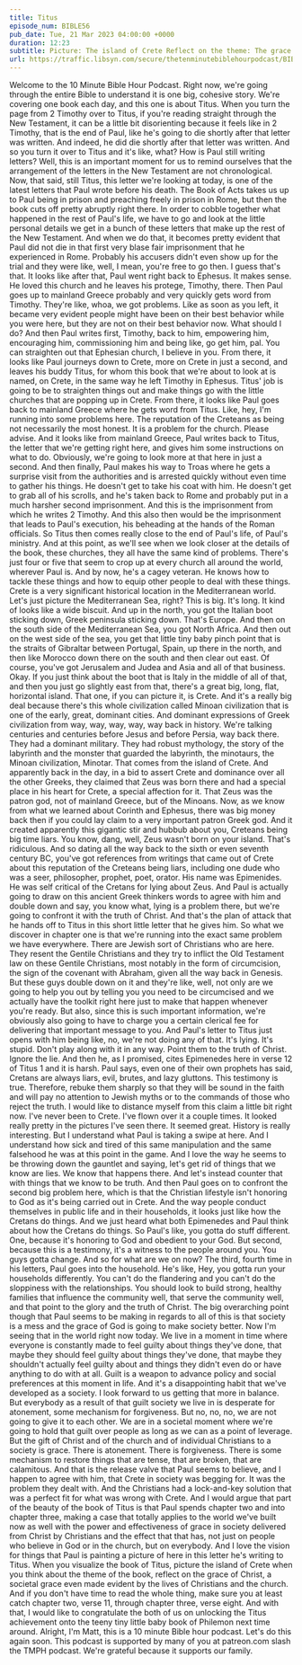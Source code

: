 ```yaml
---
title: Titus
episode_num: BIBLE56
pub_date: Tue, 21 Mar 2023 04:00:00 +0000
duration: 12:23
subtitle: Picture: The island of Crete Reflect on the theme: The grace of Christ to society through His people If you don't have time to read it all: Read chapter 2:11-3:8 Thanks to everyone who supports TMBH at  You're the reason we can all do this together! ...
url: https://traffic.libsyn.com/secure/thetenminutebiblehourpodcast/BIBLE56_-_Titus.mp3
---
```


 Welcome to the 10 Minute Bible Hour Podcast. Right now, we're going through the entire Bible to understand it is one big, cohesive story. We're covering one book each day, and this one is about Titus. When you turn the page from 2 Timothy over to Titus, if you're reading straight through the New Testament, it can be a little bit disorienting because it feels like in 2 Timothy, that is the end of Paul, like he's going to die shortly after that letter was written. And indeed, he did die shortly after that letter was written. And so you turn it over to Titus and it's like, what? How is Paul still writing letters? Well, this is an important moment for us to remind ourselves that the arrangement of the letters in the New Testament are not chronological. Now, that said, still Titus, this letter we're looking at today, is one of the latest letters that Paul wrote before his death. The Book of Acts takes us up to Paul being in prison and preaching freely in prison in Rome, but then the book cuts off pretty abruptly right there. In order to cobble together what happened in the rest of Paul's life, we have to go and look at the little personal details we get in a bunch of these letters that make up the rest of the New Testament. And when we do that, it becomes pretty evident that Paul did not die in that first very blase fair imprisonment that he experienced in Rome. Probably his accusers didn't even show up for the trial and they were like, well, I mean, you're free to go then. I guess that's that. It looks like after that, Paul went right back to Ephesus. It makes sense. He loved this church and he leaves his protege, Timothy, there. Then Paul goes up to mainland Greece probably and very quickly gets word from Timothy. They're like, whoa, we got problems. Like as soon as you left, it became very evident people might have been on their best behavior while you were here, but they are not on their best behavior now. What should I do? And then Paul writes first, Timothy, back to him, empowering him, encouraging him, commissioning him and being like, go get him, pal. You can straighten out that Ephesian church, I believe in you. From there, it looks like Paul journeys down to Crete, more on Crete in just a second, and leaves his buddy Titus, for whom this book that we're about to look at is named, on Crete, in the same way he left Timothy in Ephesus. Titus' job is going to be to straighten things out and make things go with the little churches that are popping up in Crete. From there, it looks like Paul goes back to mainland Greece where he gets word from Titus. Like, hey, I'm running into some problems here. The reputation of the Creteans as being not necessarily the most honest. It is a problem for the church. Please advise. And it looks like from mainland Greece, Paul writes back to Titus, the letter that we're getting right here, and gives him some instructions on what to do. Obviously, we're going to look more at that here in just a second. And then finally, Paul makes his way to Troas where he gets a surprise visit from the authorities and is arrested quickly without even time to gather his things. He doesn't get to take his coat with him. He doesn't get to grab all of his scrolls, and he's taken back to Rome and probably put in a much harsher second imprisonment. And this is the imprisonment from which he writes 2 Timothy. And this also then would be the imprisonment that leads to Paul's execution, his beheading at the hands of the Roman officials. So Titus then comes really close to the end of Paul's life, of Paul's ministry. And at this point, as we'll see when we look closer at the details of the book, these churches, they all have the same kind of problems. There's just four or five that seem to crop up at every church all around the world, wherever Paul is. And by now, he's a cagey veteran. He knows how to tackle these things and how to equip other people to deal with these things. Crete is a very significant historical location in the Mediterranean world. Let's just picture the Mediterranean Sea, right? This is big. It's long. It kind of looks like a wide biscuit. And up in the north, you got the Italian boot sticking down, Greek peninsula sticking down. That's Europe. And then on the south side of the Mediterranean Sea, you got North Africa. And then out on the west side of the sea, you get that little tiny baby pinch point that is the straits of Gibraltar between Portugal, Spain, up there in the north, and then like Morocco down there on the south and then clear out east. Of course, you've got Jerusalem and Judea and Asia and all of that business. Okay. If you just think about the boot that is Italy in the middle of all of that, and then you just go slightly east from that, there's a great big, long, flat, horizontal island. That one, if you can picture it, is Crete. And it's a really big deal because there's this whole civilization called Minoan civilization that is one of the early, great, dominant cities. And dominant expressions of Greek civilization from way, way, way, way, way back in history. We're talking centuries and centuries before Jesus and before Persia, way back there. They had a dominant military. They had robust mythology, the story of the labyrinth and the monster that guarded the labyrinth, the minotaurs, the Minoan civilization, Minotar. That comes from the island of Crete. And apparently back in the day, in a bid to assert Crete and dominance over all the other Greeks, they claimed that Zeus was born there and had a special place in his heart for Crete, a special affection for it. That Zeus was the patron god, not of mainland Greece, but of the Minoans. Now, as we know from what we learned about Corinth and Ephesus, there was big money back then if you could lay claim to a very important patron Greek god. And it created apparently this gigantic stir and hubbub about you, Creteans being big time liars. You know, dang, well, Zeus wasn't born on your island. That's ridiculous. And so dating all the way back to the sixth or even seventh century BC, you've got references from writings that came out of Crete about this reputation of the Creteans being liars, including one dude who was a seer, philosopher, prophet, poet, orator. His name was Epimenides. He was self critical of the Cretans for lying about Zeus. And Paul is actually going to draw on this ancient Greek thinkers words to agree with him and double down and say, you know what, lying is a problem there, but we're going to confront it with the truth of Christ. And that's the plan of attack that he hands off to Titus in this short little letter that he gives him. So what we discover in chapter one is that we're running into the exact same problem we have everywhere. There are Jewish sort of Christians who are here. They resent the Gentile Christians and they try to inflict the Old Testament law on these Gentile Christians, most notably in the form of circumcision, the sign of the covenant with Abraham, given all the way back in Genesis. But these guys double down on it and they're like, well, not only are we going to help you out by telling you you need to be circumcised and we actually have the toolkit right here just to make that happen whenever you're ready. But also, since this is such important information, we're obviously also going to have to charge you a certain clerical fee for delivering that important message to you. And Paul's letter to Titus just opens with him being like, no, we're not doing any of that. It's lying. It's stupid. Don't play along with it in any way. Point them to the truth of Christ. Ignore the lie. And then he, as I promised, cites Epimenedes here in verse 12 of Titus 1 and it is harsh. Paul says, even one of their own prophets has said, Cretans are always liars, evil, brutes, and lazy gluttons. This testimony is true. Therefore, rebuke them sharply so that they will be sound in the faith and will pay no attention to Jewish myths or to the commands of those who reject the truth. I would like to distance myself from this claim a little bit right now. I've never been to Crete. I've flown over it a couple times. It looked really pretty in the pictures I've seen there. It seemed great. History is really interesting. But I understand what Paul is taking a swipe at here. And I understand how sick and tired of this same manipulation and the same falsehood he was at this point in the game. And I love the way he seems to be throwing down the gauntlet and saying, let's get rid of things that we know are lies. We know that happens there. And let's instead counter that with things that we know to be truth. And then Paul goes on to confront the second big problem here, which is that the Christian lifestyle isn't honoring to God as it's being carried out in Crete. And the way people conduct themselves in public life and in their households, it looks just like how the Cretans do things. And we just heard what both Epimenedes and Paul think about how the Cretans do things. So Paul's like, you gotta do stuff different. One, because it's honoring to God and obedient to your God. But second, because this is a testimony, it's a witness to the people around you. You guys gotta change. And so for what are we on now? The third, fourth time in his letters, Paul goes into the household. He's like, Hey, you gotta run your households differently. You can't do the flandering and you can't do the sloppiness with the relationships. You should look to build strong, healthy families that influence the community well, that serve the community well, and that point to the glory and the truth of Christ. The big overarching point though that Paul seems to be making in regards to all of this is that society is a mess and the grace of God is going to make society better. Now I'm seeing that in the world right now today. We live in a moment in time where everyone is constantly made to feel guilty about things they've done, that maybe they should feel guilty about things they've done, that maybe they shouldn't actually feel guilty about and things they didn't even do or have anything to do with at all. Guilt is a weapon to advance policy and social preferences at this moment in life. And it's a disappointing habit that we've developed as a society. I look forward to us getting that more in balance. But everybody as a result of that guilt society we live in is desperate for atonement, some mechanism for forgiveness. But no, no, no, we are not going to give it to each other. We are in a societal moment where we're going to hold that guilt over people as long as we can as a point of leverage. But the gift of Christ and of the church and of individual Christians to a society is grace. There is atonement. There is forgiveness. There is some mechanism to restore things that are tense, that are broken, that are calamitous. And that is the release valve that Paul seems to believe, and I happen to agree with him, that Crete in society was begging for. It was the problem they dealt with. And the Christians had a lock-and-key solution that was a perfect fit for what was wrong with Crete. And I would argue that part of the beauty of the book of Titus is that Paul spends chapter two and into chapter three, making a case that totally applies to the world we've built now as well with the power and effectiveness of grace in society delivered from Christ by Christians and the effect that that has, not just on people who believe in God or in the church, but on everybody. And I love the vision for things that Paul is painting a picture of here in this letter he's writing to Titus. When you visualize the book of Titus, picture the island of Crete when you think about the theme of the book, reflect on the grace of Christ, a societal grace even made evident by the lives of Christians and the church. And if you don't have time to read the whole thing, make sure you at least catch chapter two, verse 11, through chapter three, verse eight. And with that, I would like to congratulate the both of us on unlocking the Titus achievement onto the teeny tiny little baby book of Philemon next time around. Alright, I'm Matt, this is a 10 minute Bible hour podcast. Let's do this again soon. This podcast is supported by many of you at patreon.com slash the TMPH podcast. We're grateful because it supports our family.